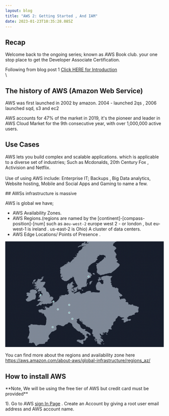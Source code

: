 ```yaml
---
layout: blog
title: "AWS 2: Getting Started , And IAM"
date: 2023-01-23T10:35:28.085Z
---
```

## Recap

Welcome back to the ongoing series; known as AWS Book club. 
your one stop place to get the Developer Associate Certification. 


Following from blog post 1 [Click HERE for Introduction](https://magicishaqblog.netlify.app/aws/)\
\
## The history of AWS (Amazon Web Service)

AWS was first launched in 2002 by amazon.  2004 - launched 2qs , 2006 launched sqd, s3 and ec2

AWS accounts for 47% of the market in 2019, it's the pioneer and leader in AWS Cloud Market for the 9th consecutive year, with over 1,000,000 active users.

## Use Cases

AWS lets you build complex and scalable applications. which is applicable to a diverse set of industries; Such as Mcdonalds, 20th Century Fox , Activision and Netflix. \
\
U﻿se of using AWS include: Enterprise IT; Backups , Big Data analytics, Website hosting, Mobile and Social Apps and Gaming to name a few.

#﻿# A﻿WSs infrastructure is massive

A﻿WS is global we have;                    

* AWS Availability Zones.
* AWS Regions.(regions are named by the [continent]-[compass-position]-[num]  such as a`eu-west-2` europe west 2 - or london , but eu-west-1 is ireland . us-east-2 is Ohio) A cluster of data centers. 
* AWS Edge Locations/ Points of Presence .

![aws regions](/images/uploads/screenshot-2023-01-25-at-11.26.44.png "AWS regions")

Y﻿ou can find more about the regions and availability zone here\
<https://aws.amazon.com/about-aws/global-infrastructure/regions_az/>

## How to install AWS

\*\*Note, We will be using the free tier of AWS but credit card must be provided\*\*

1). Go to AWS [sign In Page](https://portal.aws.amazon.com/billing/signup?refid=ce1f55b8-6da8-4aa2-af36-3f11e9a449ae&redirect_url=https%3A%2F%2Faws.amazon.com%2Fregistration-confirmation#/start/email) . Create an Account by giving a root user email address and AWS account name.

